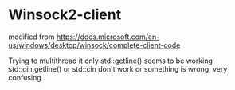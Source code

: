 # Winsock2-client
modified from https://docs.microsoft.com/en-us/windows/desktop/winsock/complete-client-code

Trying to multithread it
only std::getline() seems to be working
std::cin.getline() or std::cin don't work or something is wrong, very confusing
